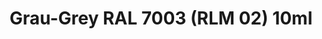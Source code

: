 ---
layout: product
title: "Grau-Grey RAL 7003 (RLM 02) 10ml"
price: "330" 
desc: "Acrylic Laquer 10mL"
img_path: "/assets/img/RC052.webp"
brand: "AK "
available: false
special_offer: false
new: false
soon: false
cat: "020000"
subcat: "020200"
subsubcat: "020201"
sifra: "RC052"
popular: false
---